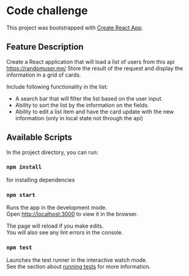 # Code challenge

This project was bootstrapped with [Create React App](https://github.com/facebook/create-react-app).

## Feature Description
Create a React application that will load a list of users from this api https://randomuser.me/
Store the result of the request and display the information in a grid of cards.

Include following functionality in the list:
- A search bar that will filter the list based on the user input.
- Ability to sort the list by the information on the fields.
- Ability to edit a list item and have the card update with the new information (only in local state not through the api)

## Available Scripts

In the project directory, you can run:

### `npm install`
for installing dependencies

### `npm start`

Runs the app in the development mode.\
Open [http://localhost:3000](http://localhost:3000) to view it in the browser.

The page will reload if you make edits.\
You will also see any lint errors in the console.

### `npm test`

Launches the test runner in the interactive watch mode.\
See the section about [running tests](https://facebook.github.io/create-react-app/docs/running-tests) for more information.
